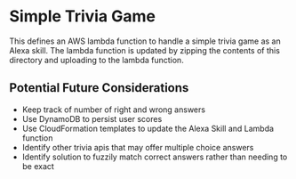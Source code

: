 # Simple Trivia Game

This defines an AWS lambda function to handle a simple trivia game as an Alexa skill. The lambda function is updated by zipping the contents of this directory and uploading to the lambda function.

## Potential Future Considerations

* Keep track of number of right and wrong answers
* Use DynamoDB to persist user scores
* Use CloudFormation templates to update the Alexa Skill and Lambda function
* Identify other trivia apis that may offer multiple choice answers
* Identify solution to fuzzily match correct answers rather than needing to be exact
